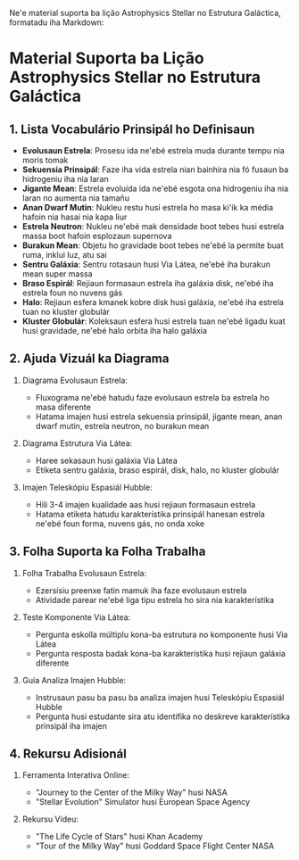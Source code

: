 Ne'e material suporta ba lição Astrophysics Stellar no Estrutura Galáctica, formatadu iha Markdown:

# Material Suporta ba Lição Astrophysics Stellar no Estrutura Galáctica

## 1. Lista Vocabulário Prinsipál ho Definisaun

- **Evolusaun Estrela**: Prosesu ida ne'ebé estrela muda durante tempu nia moris tomak
- **Sekuensia Prinsipál**: Faze iha vida estrela nian bainhira nia fó fusaun ba hidrogeniu iha nia laran
- **Jigante Mean**: Estrela evoluída ida ne'ebé esgota ona hidrogeniu iha nia laran no aumenta nia tamañu
- **Anan Dwarf Mutin**: Nukleu restu husi estrela ho masa ki'ik ka média hafoin nia hasai nia kapa liur
- **Estrela Neutron**: Nukleu ne'ebé mak densidade boot tebes husi estrela massa boot hafoin esplozaun supernova
- **Burakun Mean**: Objetu ho gravidade boot tebes ne'ebé la permite buat ruma, inklui luz, atu sai
- **Sentru Galáxia**: Sentru rotasaun husi Via Látea, ne'ebé iha burakun mean super massa
- **Braso Espirál**: Rejiaun formasaun estrela iha galáxia disk, ne'ebé iha estrela foun no nuvens gás
- **Halo**: Rejiaun esfera kmanek kobre disk husi galáxia, ne'ebé iha estrela tuan no kluster globulár
- **Kluster Globulár**: Koleksaun esfera husi estrela tuan ne'ebé ligadu kuat husi gravidade, ne'ebé halo orbita iha halo galáxia

## 2. Ajuda Vizuál ka Diagrama

1. Diagrama Evolusaun Estrela:
   - Fluxograma ne'ebé hatudu faze evolusaun estrela ba estrela ho masa diferente
   - Hatama imajen husi estrela sekuensia prinsipál, jigante mean, anan dwarf mutin, estrela neutron, no burakun mean

2. Diagrama Estrutura Via Látea:
   - Haree sekasaun husi galáxia Via Látea
   - Etiketa sentru galáxia, braso espirál, disk, halo, no kluster globulár

3. Imajen Teleskópiu Espasiál Hubble:
   - Hili 3-4 imajen kualidade aas husi rejiaun formasaun estrela
   - Hatama etiketa hatudu karakterístika prinsipál hanesan estrela ne'ebé foun forma, nuvens gás, no onda xoke

## 3. Folha Suporta ka Folha Trabalha

1. Folha Trabalha Evolusaun Estrela:
   - Ezersísiu preenxe fatin mamuk iha faze evolusaun estrela
   - Atividade parear ne'ebé liga tipu estrela ho sira nia karakterístika

2. Teste Komponente Via Látea:
   - Pergunta eskolla múltiplu kona-ba estrutura no komponente husi Via Látea
   - Pergunta resposta badak kona-ba karakterístika husi rejiaun galáxia diferente

3. Guia Analiza Imajen Hubble:
   - Instrusaun pasu ba pasu ba analiza imajen husi Teleskópiu Espasiál Hubble
   - Pergunta husi estudante sira atu identifika no deskreve karakterístika prinsipál iha imajen

## 4. Rekursu Adisionál

1. Ferramenta Interativa Online:
   - "Journey to the Center of the Milky Way" husi NASA
   - "Stellar Evolution" Simulator husi European Space Agency

2. Rekursu Vídeu:
   - "The Life Cycle of Stars" husi Khan Academy
   - "Tour of the Milky Way" husi Goddard Space Flight Center NASA